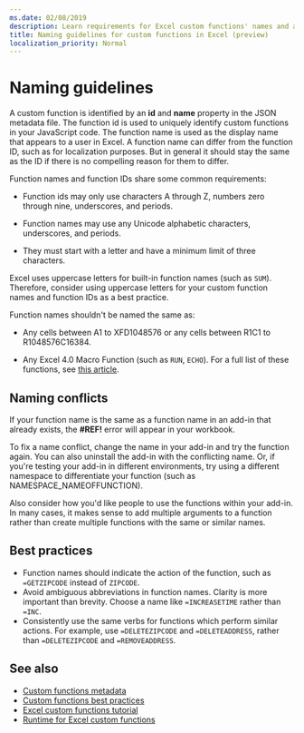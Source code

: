 ```yaml
---
ms.date: 02/08/2019
description: Learn requirements for Excel custom functions' names and avoid common naming pitfalls.
title: Naming guidelines for custom functions in Excel (preview)
localization_priority: Normal
---
```

# Naming guidelines

A custom function is identified by an **id** and **name** property in the JSON metadata file. The function id is used to uniquely identify custom functions in your JavaScript code. The function name is used as the display name that appears to a user in Excel. A function name can differ from the function ID, such as for localization purposes. But in general it should stay the same as the ID if there is no compelling reason for them to differ.

Function names and function IDs share some common requirements:

- Function ids may only use characters A through Z, numbers zero through nine, underscores, and periods.

- Function names may use any Unicode alphabetic characters, underscores, and periods.

- They must start with a letter and have a minimum limit of three characters.

Excel uses uppercase letters for built-in function names (such as `SUM`). Therefore, consider using uppercase letters for your custom function names and function IDs as a best practice.

Function names shouldn't be named the same as:

- Any cells between A1 to XFD1048576 or any cells between R1C1 to R1048576C16384.

- Any Excel 4.0 Macro Function (such as `RUN`, `ECHO`).  For a full list of these functions, see [this article](https://www.microsoft.com/en-us/download/details.aspx?id=1465).

## Naming conflicts

If your function name is the same as a function name in an add-in that already exists, the **#REF!** error will appear in your workbook.

To fix a name conflict, change the name in your add-in and try the function again. You can also uninstall the add-in with the conflicting name. Or, if you're testing your add-in in different environments, try using a different namespace to differentiate your function (such as NAMESPACE_NAMEOFFUNCTION).

Also consider how you'd like people to use the functions within your add-in. In many cases, it makes sense to add multiple arguments to a function rather than create multiple functions with the same or similar names.

## Best practices

- Function names should indicate the action of the function, such as `=GETZIPCODE` instead of `ZIPCODE`.
- Avoid ambiguous abbreviations in function names. Clarity is more important than brevity. Choose a name like `=INCREASETIME` rather than `=INC`.
- Consistently use the same verbs for functions which perform similar actions. For example, use `=DELETEZIPCODE` and `=DELETEADDRESS`, rather than `=DELETEZIPCODE` and `=REMOVEADDRESS`.

## See also

* [Custom functions metadata](custom-functions-json.md)
* [Custom functions best practices](custom-functions-best-practices.md)
* [Excel custom functions tutorial](../tutorials/excel-tutorial-create-custom-functions.md)
* [Runtime for Excel custom functions](custom-functions-runtime.md)
